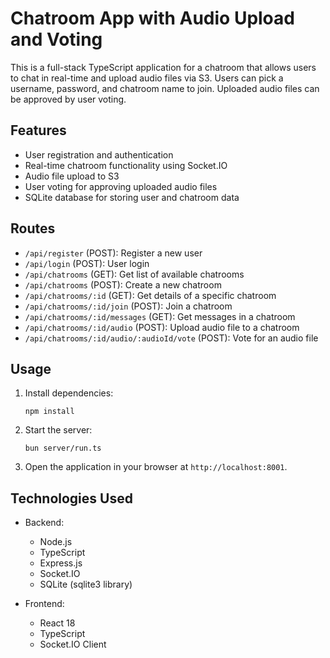 
# Chatroom App with Audio Upload and Voting

This is a full-stack TypeScript application for a chatroom that allows users to chat in real-time and upload audio files via S3. Users can pick a username, password, and chatroom name to join. Uploaded audio files can be approved by user voting.

## Features

- User registration and authentication
- Real-time chatroom functionality using Socket.IO
- Audio file upload to S3
- User voting for approving uploaded audio files
- SQLite database for storing user and chatroom data

## Routes

- `/api/register` (POST): Register a new user
- `/api/login` (POST): User login
- `/api/chatrooms` (GET): Get list of available chatrooms
- `/api/chatrooms` (POST): Create a new chatroom
- `/api/chatrooms/:id` (GET): Get details of a specific chatroom
- `/api/chatrooms/:id/join` (POST): Join a chatroom
- `/api/chatrooms/:id/messages` (GET): Get messages in a chatroom
- `/api/chatrooms/:id/audio` (POST): Upload audio file to a chatroom
- `/api/chatrooms/:id/audio/:audioId/vote` (POST): Vote for an audio file

## Usage

1. Install dependencies:
   ```
   npm install
   ```

2. Start the server:
   ```
   bun server/run.ts
   ```

3. Open the application in your browser at `http://localhost:8001`.

## Technologies Used

- Backend:
  - Node.js
  - TypeScript
  - Express.js
  - Socket.IO
  - SQLite (sqlite3 library)

- Frontend:
  - React 18
  - TypeScript
  - Socket.IO Client

